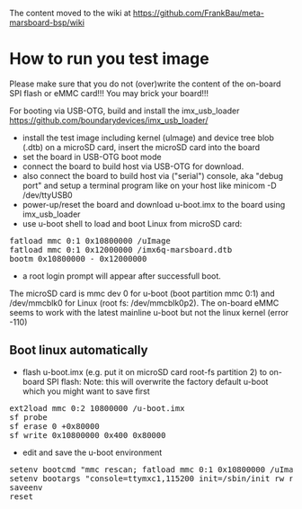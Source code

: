 The content moved to the wiki at https://github.com/FrankBau/meta-marsboard-bsp/wiki



How to run you test image
=========================

Please make sure that you do not (over)write the content of the
on-board SPI flash or eMMC card!!! You may brick your board!!!

For booting via USB-OTG, build and install the imx_usb_loader 
  https://github.com/boundarydevices/imx_usb_loader/

- install the test image including kernel (uImage) and device tree blob (.dtb)
  on a microSD card, insert the microSD card into the board
- set the board in USB-OTG boot mode
- connect the board to build host via USB-OTG for download.
- also connect the board to build host via ("serial") console, aka "debug port"
  and setup a terminal program like on your host like minicom -D /dev/ttyUSB0
- power-up/reset the board and download u-boot.imx to the board using imx_usb_loader
- use u-boot shell to load and boot Linux from microSD card:
<pre>
fatload mmc 0:1 0x10800000 /uImage
fatload mmc 0:1 0x12000000 /imx6q-marsboard.dtb
bootm 0x10800000 - 0x12000000
</pre>

- a root login prompt will appear after successfull boot.

The microSD card is mmc dev 0 for u-boot (boot partition mmc 0:1) and /dev/mmcblk0 for Linux (root fs: /dev/mmcblk0p2).
The on-board eMMC seems to work with the latest mainline u-boot but not the linux kernel (error -110)

Boot linux automatically
------------------------

- flash u-boot.imx (e.g. put it on microSD card root-fs partition 2) to on-board SPI flash:
  Note: this will overwrite the factory default u-boot which you might want to save first
<pre>
ext2load mmc 0:2 10800000 /u-boot.imx
sf probe
sf erase 0 +0x80000
sf write 0x10800000 0x400 0x80000
</pre>

- edit and save the u-boot environment
<pre>
setenv bootcmd "mmc rescan; fatload mmc 0:1 0x10800000 /uImage; fatload mmc 0:1 0x12000000 /imx6q-marsboard.dtb; bootm 0x10800000 - 0x12000000"
setenv bootargs "console=ttymxc1,115200 init=/sbin/init rw root=/dev/mmcblk0p2 rootwait video=mxcfb0:dev=hdmi,1920x1080M@60,if=RGB24 fbmem=32M"
saveenv
reset
</pre> 

